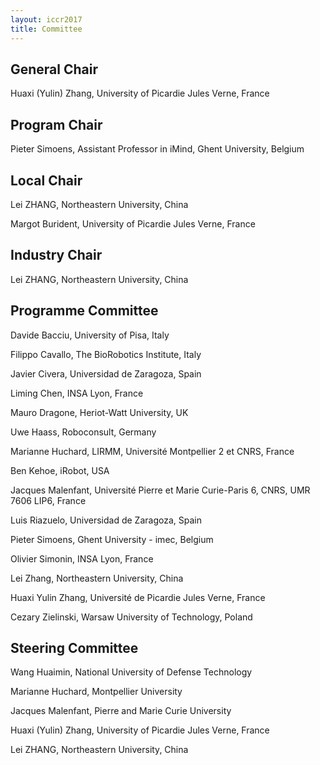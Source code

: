 ```yaml
---
layout: iccr2017
title: Committee
---
```


>

## General Chair

Huaxi (Yulin) Zhang, University of Picardie Jules Verne, France

## Program Chair

Pieter Simoens, Assistant Professor in iMind, Ghent University, Belgium

## Local Chair

Lei ZHANG, Northeastern University, China

Margot Burident, University of Picardie Jules Verne, France

## Industry Chair

Lei ZHANG, Northeastern University, China

## Programme Committee

Davide Bacciu, University of Pisa, Italy

Filippo Cavallo, The BioRobotics Institute, Italy

Javier Civera, Universidad de Zaragoza, Spain

Liming Chen, INSA Lyon, France

Mauro Dragone, Heriot-Watt University, UK

Uwe Haass, Roboconsult, Germany

Marianne Huchard, LIRMM, Université Montpellier 2 et CNRS, France

Ben Kehoe, iRobot, USA

Jacques Malenfant, Université Pierre et Marie Curie-Paris 6, CNRS, UMR 7606 LIP6, France

Luis Riazuelo, Universidad de Zaragoza, Spain

Pieter Simoens, Ghent University - imec, Belgium

Olivier Simonin, INSA Lyon, France

Lei Zhang, Northeastern University, China

Huaxi Yulin Zhang, Université de Picardie Jules Verne, France

Cezary Zielinski, Warsaw University of Technology, Poland

## Steering Committee

Wang Huaimin, National University of Defense Technology

Marianne Huchard, Montpellier University

Jacques Malenfant, Pierre and Marie Curie University

Huaxi (Yulin) Zhang, University of Picardie Jules Verne, France

Lei ZHANG, Northeastern University, China
